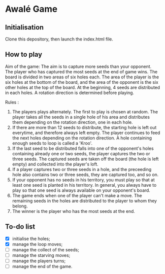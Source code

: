 # Awalé Game
## Initialisation 

Clone this depository, then launch the index.html file.

## How to play

Aim of the game: The aim is to capture more seeds than your opponent. The player who has captured the most seeds at the end of game wins.
The board is divided in two areas of six holes each. The area of the player is the six holes at the bottom of the board, and the area of the opponent is the six other holes at the top of the board. 
At the beginning, 4 seeds are distributed in each holes.
A rotation direction is determined before playing.

Rules :
1. The players plays alternately. The first to play is chosen at random. The player takes all the seeds in a single hole of his area and distributes them depending on the rotation direction, one in each hole.
2. If there are more than 12 seeds to distribute, the starting hole is left out everytime, and therefore always left empty. The player continues to feed the next holes depending on the rotation direction. A hole containing enough seeds to loop is called a 'Kroo'. 
3. If the last seed to be distributed falls into one of the opponent's holes containing already one or two seeds, the player captures the two or three seeds. The captured seeds are taken off the board (the hole is left empty) and collected into the player's loft. 
4. If a player captures two or three seeds in a hole, and the preceeding hole also contains two or three seeds, they are captured too, and so on. 
5. If your opponent has no seeds in his territory, you must play so that at least one seed is planted in his territory. In general, you always have to play so that one seed is always available on your opponent's board.
6. The game ends when one of the player can't make a move. The remaining seeds in the holes are distributed to the player to whom they belong.
7. The winner is the player who has the most seeds at the end.

## To-do list 

- [x] initialise the holes;
- [x] manage the loop moves;
- [ ] manage the collect of the seeds;
- [ ] manage the starving moves;
- [ ] manage the players turns;
- [ ] manage the end of the game.